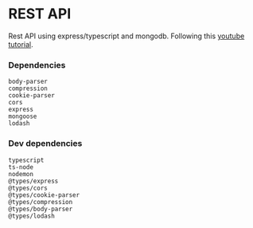 # REST API

Rest API using express/typescript and mongodb. Following this [youtube tutorial](https://www.youtube.com/watch?v=b8ZUb_Okxro&ab_channel=CodeWithAntonio).

### Dependencies
```
body-parser
compression
cookie-parser
cors
express
mongoose
lodash
```
### Dev dependencies
```
typescript
ts-node
nodemon
@types/express
@types/cors
@types/cookie-parser
@types/compression
@types/body-parser
@types/lodash
```